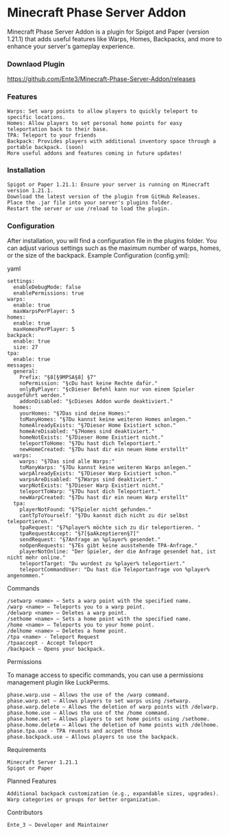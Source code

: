 # Minecraft Phase Server Addon

Minecraft Phase Server Addon is a plugin for Spigot and Paper (version 1.21.1) that adds useful features like Warps, Homes, Backpacks, and more to enhance your server's gameplay experience.

### Downlaod Plugin
https://github.com/Ente3/Minecraft-Phase-Server-Addon/releases

### Features

    Warps: Set warp points to allow players to quickly teleport to specific locations.
    Homes: Allow players to set personal home points for easy teleportation back to their base.
    TPA: Teleport to your friends
    Backpack: Provides players with additional inventory space through a portable backpack. (soon)
    More useful addons and features coming in future updates!

### Installation

    Spigot or Paper 1.21.1: Ensure your server is running on Minecraft version 1.21.1.
    Download the latest version of the plugin from GitHub Releases.
    Place the .jar file into your server's plugins folder.
    Restart the server or use /reload to load the plugin.

### Configuration

After installation, you will find a configuration file in the plugins folder. You can adjust various settings such as the maximum number of warps, homes, or the size of the backpack.
Example Configuration (config.yml):

yaml

```
settings:
  enableDebugMode: false
  enablePermissions: true
warps:
  enable: true
  maxWarpsPerPlayer: 5
homes:
  enable: true
  maxHomesPerPlayer: 5
backpack:
  enable: true
  size: 27
tpa:
  enable: true
messages:
  general:
    Prefix: "§8[§9MPSA§8] §7"
    noPermission: "§cDu hast keine Rechte dafür."
    onlyByPlayer: "§cDieser Befehl kann nur von einem Spieler ausgeführt werden."
    addonDisabled: "§cDieses Addon wurde deaktiviert."
  homes:
    yourHomes: "§7Das sind deine Homes:"
    toManyHomes: "§7Du kannst keine weiteren Homes anlegen."
    homeAlreadyExists: "§7Dieser Home Existiert schon."
    homeAreDisabled: "§7Homes sind deaktiviert."
    homeNotExists: "§7Dieser Home Existiert nicht."
    teleportToHome: "§7Du hast dich Teleportiert."
    newHomeCreated: "§7Du hast dir ein neuen Home erstellt"
  warps:
    warps: "§7Das sind alle Warps:"
    toManyWarps: "§7Du kannst keine weiteren Warps anlegen."
    warpAlreadyExists: "§7Dieser Warp Existiert schon."
    warpsAreDisabled: "§7Warps sind deaktiviert."
    warpNotExists: "§7Dieser Warp Existiert nicht."
    teleportToWarp: "§7Du hast dich Teleportiert."
    newWarpCreated: "§7Du hast dir ein neuen Warp erstellt"
  tpa:
    playerNotFound: "§7Spieler nicht gefunden."
    cantTpToYourself: "§7Du kannst dich nicht zu dir selbst teleportieren."
    tpaRequest: "§7%player% möchte sich zu dir teleportieren. "
    tpaRequestAccept: "§7[§aAkzeptieren§7]"
    sendRequest: "§7Anfrage an %player% gesendet."
    noOpenRequests: "§7Es gibt keine ausstehende TPA-Anfrage."
    playerNotOnline: "Der Spieler, der die Anfrage gesendet hat, ist nicht mehr online."
    teleportTarget: "Du wurdest zu %player% teleportiert."
    teleportCommandUser: "Du hast die Teleportanfrage von %player% angenommen."
```

Commands

    /setwarp <name> – Sets a warp point with the specified name.
    /warp <name> – Teleports you to a warp point.
    /delwarp <name> – Deletes a warp point.
    /sethome <name> – Sets a home point with the specified name.
    /home <name> – Teleports you to your home point.
    /delhome <name> – Deletes a home point.
    /tpa <name> - Teleport Request
    /tpaaccept - Accept Teleport
    /backpack – Opens your backpack.

Permissions

To manage access to specific commands, you can use a permissions management plugin like LuckPerms.

    phase.warp.use – Allows the use of the /warp command.
    phase.warp.set – Allows players to set warps using /setwarp.
    phase.warp.delete – Allows the deletion of warp points with /delwarp.
    phase.home.use – Allows the use of the /home command.
    phase.home.set – Allows players to set home points using /sethome.
    phase.home.delete – Allows the deletion of home points with /delhome.
    phase.tpa.use - TPA reuests and accpet those
    phase.backpack.use – Allows players to use the backpack.

Requirements

    Minecraft Server 1.21.1
    Spigot or Paper

Planned Features

    Additional backpack customization (e.g., expandable sizes, upgrades).
    Warp categories or groups for better organization.

Contributors

    Ente_3 – Developer and Maintainer
